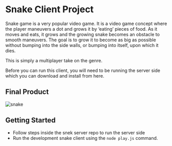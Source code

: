 # Snake Client Project

Snake game is a very popular video game. It is a video game concept where the player maneuvers a dot and grows it by ‘eating’ pieces of food. As it moves and eats, it grows and the growing snake becomes an obstacle to smooth maneuvers. The goal is to grow it to become as big as possible without bumping into the side walls, or bumping into itself, upon which it dies.

This is simply a multiplayer take on the genre.

Before you can run this client, you will need to be running the server side which you can download and install from here. 

## Final Product

![snake](https://github.com/oatmilkies/snake-client/assets/148240283/1f6d2dd9-7957-4848-b815-b332d9fb08c8)

## Getting Started

- Follow steps inside the snek server repo to run the server side
- Run the development snake client using the `node play.js` command.
